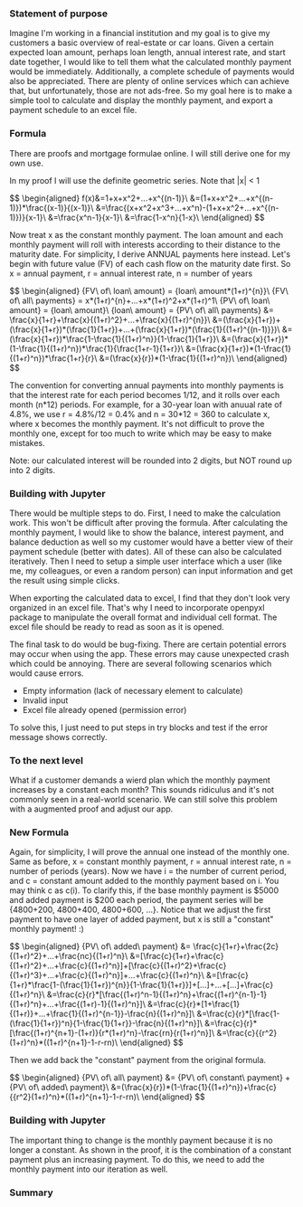 ### Statement of purpose

Imagine I'm working in a financial institution and my goal is to give my customers a basic overview of real-estate or car loans. Given a certain expected loan amount, perhaps loan length, annual interest rate, and start date together, I would like to tell them what the calculated monthly payment would be immediately. Additionally, a complete schedule of payments would also be appreciated. There are plenty of online services which can achieve that, but unfortunately, those are not ads-free. So my goal here is to make a simple tool to calculate and display the monthly payment, and export a payment schedule to an excel file.

### Formula

There are proofs and mortgage formulae online. I will still derive one for my own use.

In my proof I will use the definite geometric series. Note that |x| < 1

$$
\begin{aligned}
f(x)&=1+x+x^2+...+x^\{(n-1)}\\
&=(1+x+x^2+...+x^\{(n-1)})*\frac{(x-1)}{(x-1)}\\
&=\frac{(x+x^2+x^3+...+x^n)-(1+x+x^2+...+x^\{(n-1)})}{x-1}\\
&=\frac{x^n-1}{x-1}\\
&=\frac{1-x^n}{1-x}\\
\end{aligned}
$$

Now treat x as the constant monthly payment. The loan amount and each monthly payment will roll with interests according to their distance to the maturity date.
For simplicity, I derive ANNUAL payments here instead. Let's begin with future value (FV) of each cash flow on the maturity date first.
So x = annual payment, r = annual interest rate, n = number of years

$$
\begin{aligned}
\{FV\ of\ loan\ amount} = \{loan\ amount*(1+r)^\{n}}\\
\{FV\ of\ all\ payments} = x*(1+r)^\{n}+...+x*(1+r)^2+x*(1+r)^1\\
\{PV\ of\ loan\ amount} = \{loan\ amount}\\
\{loan\ amount} = {PV\ of\ all\ payments} &= \frac{x}{1+r}+\frac{x}{(1+r)^2}+...+\frac{x}{(1+r)^\{n}}\\
&=(\frac{x}{1+r})+(\frac{x}{1+r})\*(\frac{1}{1+r})+...+(\frac{x}{1+r})\*(\frac{1}{(1+r)^\{(n-1)}})\\
&=(\frac{x}{1+r})\*\frac{1-\frac{1}{(1+r)^n}}{1-\frac{1}{1+r}}\\
&=(\frac{x}{1+r})\*(1-\frac{1}{(1+r)^n})\*\frac{1}{\frac{1+r-1}{1+r}}\\
&=(\frac{x}{1+r})\*(1-\frac{1}{(1+r)^n})\*\frac{1+r}{r}\\
&=(\frac{x}{r})\*(1-\frac{1}{(1+r)^n})\\
\end{aligned}
$$

The convention for converting annual payments into monthly payments is that the interest rate for each period becomes 1/12, and it rolls over each month (n\*12) periods. 
For example, for a 30-year loan with anuual rate of 4.8%, we use r = 4.8%/12 = 0.4% and n = 30\*12 = 360 to calculate x, where x becomes the monthly payment.
It's not difficult to prove the monthly one, except for too much to write which may be easy to make mistakes.

Note: our calculated interest will be rounded into 2 digits, but NOT round up into 2 digits.

### Building with Jupyter

There would be multiple steps to do. First, I need to make the calculation work. This won't be difficult after proving the formula. After calculating the monthly payment, I would like to show the balance, interest payment, and balance deduction as well so my customer would have a better view of their payment schedule (better with dates). All of these can also be calculated iteratively. Then I need to setup a simple user interface which a user (like me, my colleagues, or even a random person) can input information and get the result using simple clicks.

When exporting the calculated data to excel, I find that they don't look very organized in an excel file. That's why I need to incorporate openpyxl package to manipulate the overall format and individual cell format. The excel file should be ready to read as soon as it is opened.

The final task to do would be bug-fixing. There are certain potential errors may occur when using the app. These errors may cause unexpected crash which could be annoying. There are several following scenarios which would cause errors.
- Empty information (lack of necessary element to calculate)
- Invalid input
- Excel file already opened (permission error)

To solve this, I just need to put steps in try blocks and test if the error message shows correctly.

### To the next level

What if a customer demands a wierd plan which the monthly payment increases by a constant each month? This sounds ridiculus and it's not commonly seen in a real-world scenario. We can still solve this problem with a augmented proof and adjust our app.

### New Formula

Again, for simplicity, I will prove the annual one instead of the monthly one.
Same as before, x = constant monthly payment, r = annual interest rate, n = number of periods (years).
Now we have i = the number of current period, and c = constant amount added to the monthly payment based on i.
You may think c as c(i). To clarify this, if the base monthly payment is $5000 and added payment is $200 each period, the payment series will be {4800+200, 4800+400, 4800+600, ...}.
Notice that we adjust the first payment to have one layer of added payment, but x is still a "constant" monthly payment! :)

$$
\begin{aligned}
\{PV\ of\ added\ payment} &= \frac{c}{1+r}+\frac{2c}{(1+r)^2}+...+\frac{nc}{(1+r)^n}\\
&=\[\frac{c}{1+r}+\frac{c}{(1+r)^2}+...+\frac{c}{(1+r)^n}\]+\[\frac{c}{(1+r)^2}+\frac{c}{(1+r)^3}+...+\frac{c}{(1+r)^n}\]+...+\frac{c}{(1+r)^n}\\
&=\[\frac{c}{1+r}*\frac{1-(\frac{1}{1+r})^\{n}}{1-\frac{1}{1+r}}\]+\[...\]+...+\[...\]+\frac{c}{(1+r)^n}\\
&=\frac{c}{r}\*\[\frac{(1+r)^n-1}{(1+r)^n}+\frac{(1+r)^{n-1}-1}{(1+r)^n}+...+\frac{(1+r)-1}{(1+r)^n}\]\\
&=\frac{c}{r}\*\[1+\frac{1}{(1+r)}+...+\frac{1}{(1+r)^{n-1}}-\frac{n}{(1+r)^n}\]\\
&=\frac{c}{r}\*\[\frac{1-(\frac{1}{1+r})^n}{1-\frac{1}{1+r}}-\frac{n}{(1+r)^n}\]\\
&=\frac{c}{r}\*\[\frac{(1+r)^{n+1}-(1+r)}{r\*(1+r)^n}-\frac{rn}{r(1+r)^n}\]\\
&=\frac{c}{{r^2}(1+r)^n}\*((1+r)^{n+1}-1-r-rn)\\
\end{aligned}
$$

Then we add back the "constant" payment from the original formula.

$$
\begin{aligned}
\{PV\ of\ all\ payment} &= \{PV\ of\ constant\ payment} + \{PV\ of\ added\ payment}\\
&=(\frac{x}{r})\*(1-\frac{1}{(1+r)^n})+\frac{c}{{r^2}(1+r)^n}\*((1+r)^{n+1}-1-r-rn)\\
\end{aligned}
$$

### Building with Jupyter

The important thing to change is the monthly payment because it is no longer a constant. As shown in the proof, it is the combination of a constant payment plus an increasing payment. To do this, we need to add the monthly payment into our iteration as well.

### Summary
